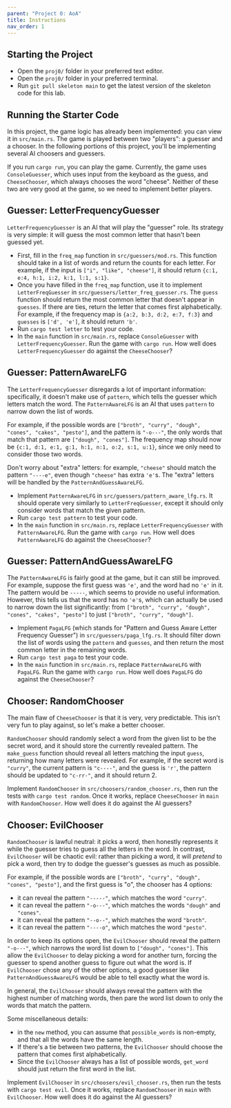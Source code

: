 ```yaml
---
parent: "Project 0: AoA"
title: Instructions
nav_order: 1
---
```


## Starting the Project

 - Open the `proj0/` folder in your preferred text editor.
 - Open the `proj0/` folder in your preferred terminal.
 - Run `git pull skeleton main` to get the latest version of the skeleton code for this lab.

## Running the Starter Code

In this project, the game logic has already been implemented: you can view it in `src/main.rs`. The game is played between two "players": a guesser and a chooser. In the following portions of this project, you'll be implementing several AI choosers and guessers.

If you run `cargo run`, you can play the game. Currently, the game uses `ConsoleGuesser`, which uses input from the keyboard as the guess, and `CheeseChooser`, which always chooses the word "cheese". Neither of these two are very good at the game, so we need to implement better players.

## Guesser: LetterFrequencyGuesser

`LetterFrequencyGuesser` is an AI that will play the "guesser" role. Its strategy is very simple: it will guess the most common letter that hasn't been guessed yet.

 - First, fill in the `freq_map` function in `src/guessers/mod.rs`. This function should take in a list of words and return the counts for each letter. For example, if the input is `["i", "like", "cheese"]`, it should return
`{c:1, e:4, h:1, i:2, k:1, l:1, s:1}`. 
 - Once you have filled in the `freq_map` function, use it to implement `LetterFreqGuesser` in `src/guessers/letter_freq_guesser.rs`. The `guess` function should return the most common letter that doesn't appear in `guesses`. If there are ties, return the letter that comes first alphabetically. For example, if the frequency map is `{a:2, b:3, d:2, e:7, f:3}` and `guesses` is `['d', 'e']`, it should return `'b'`.
 - Run `cargo test letter` to test your code.
 - In the `main` function in `src/main.rs`, replace `ConsoleGuesser` with `LetterFrequencyGuesser`. Run the game with `cargo run`. How well does `LetterFrequencyGuesser` do against the `CheeseChooser`?


## Guesser: PatternAwareLFG

The `LetterFrequencyGuesser` disregards a lot of important information: specifically, it doesn't make use of `pattern`, which tells the guesser which letters match the word. The `PatternAwareLFG` is an AI that uses `pattern` to narrow down the list of words.

For example, if the possible words are `["broth", "curry", "dough", "cones", "cakes", "pesto"]`, and the pattern is `"-o---"`, the only words that match that pattern are `["dough", "cones"]`. The frequency map should now be `{c:1, d:1, e:1, g:1, h:1, n:1, o:2, s:1, u:1}`, since we only need to consider those two words.

Don't worry about "extra" letters: for example, `"cheese"` should match the pattern `"----e"`, even though `"cheese"` has extra `'e'`s. The "extra" letters will be handled by the `PatternAndGuessAwareLFG`.

 - Implement `PatternAwareLFG` in `src/guessers/pattern_aware_lfg.rs`. It should operate very similarly to `LetterFreqGuesser`, except it should only consider words that match the given pattern. 
 - Run `cargo test pattern` to test your code.
 - In the `main` function in `src/main.rs`, replace `LetterFrequencyGuesser` with `PatternAwareLFG`. Run the game with `cargo run`. How well does `PatternAwareLFG` do against the `CheeseChooser`?

## Guesser: PatternAndGuessAwareLFG

The `PatternAwareLFG` is fairly good at the game, but it can still be improved. For example, suppose the first guess was `'e'`, and the word had no `'e'` in it. The pattern would be `-----`, which seems to provide no useful information. However, this tells us that the word has no `'e'`s, which can actually be used to narrow down the list significantly: from `["broth", "curry", "dough", "cones", "cakes", "pesto"]` to just `["broth", "curry", "dough"]`.

 - Implement `PagaLFG` (which stands for "Pattern and Guess Aware Letter Frequency Guesser") in `src/guessers/paga_lfg.rs`. It should filter down the list of words using the `pattern` and `guesses`, and then return the most common letter in the remaining words.
 - Run `cargo test paga` to test your code.
 - In the `main` function in `src/main.rs`, replace `PatternAwareLFG` with `PagaLFG`. Run the game with `cargo run`. How well does `PagaLFG` do against the `CheeseChooser`?

## Chooser: RandomChooser

The main flaw of `CheeseChooser` is that it is very, very predictable. This isn't very fun to play against, so let's make a better chooser.

`RandomChooser` should randomly select a word from the given list to be the secret word, and it should store the currently revealed pattern. The `make_guess` function should reveal all letters matching the input `guess`, returning how many letters were revealed. For example, if the secret word is `"curry"`, the current pattern is `"c----"`, and the guess is `'r'`, the pattern should be updated to `"c-rr-"`, and it should return 2.

Implement `RandomChooser` in `src/choosers/random_chooser.rs`, then run the tests with `cargo test random`. Once it works, replace `CheeseChooser` in `main` with `RandomChooser`. How well does it do against the AI guessers?

## Chooser: EvilChooser

`RandomChooser` is lawful neutral: it picks a word, then honestly represents it while the guesser tries to guess all the letters in the word. In contrast, `EvilChooser` will be chaotic evil: rather than picking a word, it will _pretend_ to pick a word, then try to dodge the guesser's guesses as much as possible.

For example, if the possible words are `["broth", "curry", "dough", "cones", "pesto"]`, and the first guess is "o", the chooser has 4 options:
 - it can reveal the pattern `"-----"`, which matches the word `"curry"`.
 - it can reveal the pattern `"-o---"`, which matches the words `"dough"` and `"cones"`.
 - it can reveal the pattern `"--o--"`, which matches the word `"broth"`.
 - it can reveal the pattern `"----o"`, which matches the word `"pesto"`.

In order to keep its options open, the `EvilChooser` should reveal the pattern `"-o---"`, which narrows the word list down to `["dough", "cones"]`. This allow the `EvilChooser` to delay picking a word for another turn, forcing the guesser to spend another guess to figure out what the word is. If `EvilChooser` chose any of the other options, a good guesser like `PatternAndGuessAwareLFG` would be able to tell exactly what the word is.

In general, the `EvilChooser` should always reveal the pattern with the highest number of matching words, then pare the word list down to only the words that match the pattern. 

Some miscellaneous details:
 - in the `new` method, you can assume that `possible_words` is non-empty, and that all the words have the same length.
 - If there's a tie between two patterns, the `EvilChooser` should choose the pattern that comes first alphabetically.
 - Since the `EvilChooser` always has a list of possible words, `get_word` should just return the first word in the list.

Implement `EvilChooser` in `src/choosers/evil_chooser.rs`, then run the tests with `cargo test evil`. Once it works, replace `RandomChooser` in `main` with `EvilChooser`. How well does it do against the AI guessers?
